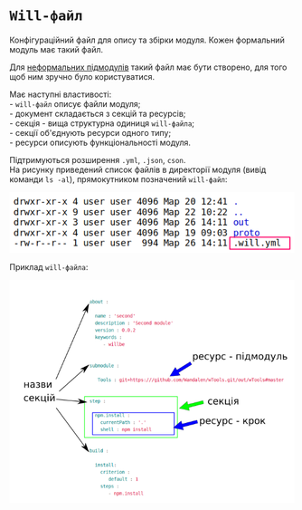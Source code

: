 # `Will-файл`

Конфігураційний файл для опису та збірки модуля. Кожен формальний модуль має такий файл.

Для [неформальних підмодулів](InformalSubmodule.md) такий файл має бути створено, для того щоб ним зручно було користуватися.

Має наступні властивості:  
\- `will-файл` описує файли модуля;  
\- документ складається з секцій та ресурсів;  
\- секція - вища структурна одиниця `will-файлa`;   
\- секції об'єднують ресурси одного типу;  
\- ресурси описують функціональності модуля.  

Підтримуються розширення `.yml`, `.json`, `cson`.  
На рисунку приведений список файлів в директорії модуля (вивід команди `ls -al`), прямокутником позначений `will-файл`:  

![will.file.png](./Images/will.file.png)

Приклад `will-файла`:  

![will.file.inner.png](./Images/will.file.inner.png)
